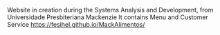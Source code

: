 Website in creation during the Systems Analysis and Development, from Universidade Presbiteriana Mackenzie
It contains Menu and Customer Service
https://fesihel.github.io/MackAlimentos/